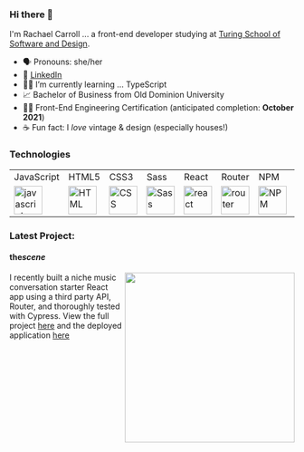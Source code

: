 ### Hi there 👋

I'm Rachael Carroll ... a front-end developer studying at [Turing School of Software and Design](https://turing.edu/).

- 🗣 Pronouns: she/her
- 💬 [LinkedIn](https://www.linkedin.com/in/rachaelcarroll/)
- 🧑‍🏫 I’m currently learning ... TypeScript 
- 📈 Bachelor of Business from Old Dominion University
- 🧑‍💻 Front-End Engineering Certification (anticipated completion: **October 2021**)
- ☕️ Fun fact: I *love* vintage & design (especially houses!)

 ### Technologies
 <table>
    <tr>
        <td>JavaScript</td>
        <td>HTML5</td>
        <td>CSS3</td>
        <td>Sass</td>
        <td>React</td>
        <td>Router</td> 
        <td>NPM</td>
        <td>Cypress</td>
        <td>Mocha/Chai</td>
        <td>Heroku</td>
    </tr>
    <tr>
        <td><img src="https://github.com/tkswann2/tech-logos/blob/master/jslogo.png" alt="javascript" width="50" height="auto" /></td>
        <td><img src="https://github.com/tkswann2/tech-logos/blob/master/html5.png" alt="HTML" width="50" height="auto" /></td>
        <td><img src="https://github.com/tkswann2/tech-logos/blob/master/css3.png" alt="CSS" width="50" height="auto" /></td>
        <td><img src="https://github.com/tkswann2/tech-logos/blob/master/sass.png" alt="Sass" width="50" height="auto" /></td>
        <td><img src="https://github.com/tkswann2/tech-logos/blob/master/react.png" alt="react" width="50" height="auto" /></td>
        <td><img src="https://user-images.githubusercontent.com/73092355/119361186-9d808b80-bc68-11eb-97ee-05bde2700716.png" alt="router" width="50" height="auto" /></td> 
        <td><img src="https://github.com/tkswann2/tech-logos/blob/master/npm.png" alt="NPM" width="50" height="auto" /></td>
        <td><img src="https://user-images.githubusercontent.com/73092355/119361263-b5f0a600-bc68-11eb-9f41-8e10aa013e7a.png" alt="Cypress" width="50" height="auto" /></td>
        <td><img src="https://github.com/tkswann2/tech-logos/blob/master/mocha.png" alt="Mocha/Chai" width="50" height="auto" /></td>
        <td><img src="https://user-images.githubusercontent.com/73092355/119402483-3bd91500-bc9a-11eb-9465-edf38b6a68d3.png" alt="Heroku" width="50" height="auto"/> </td>
    </tr>
</table>

### Latest Project: 

#### the<i>scene</i>
<p>
  <a href="https://github.com/rachaelcarroll/the-scene"><img width="300" align='right' src="https://github.com/rachaelcarroll/the-scene/blob/main/src/images/shufflin.gif"></a>
</p>

I recently built a niche music conversation starter React app using a third party API, Router, and thoroughly tested with Cypress.  View the full project [here](https://github.com/rachaelcarroll/the-scene) and the deployed application [here](https://the-scene.vercel.app/) 

<br>
<br>
<br>
